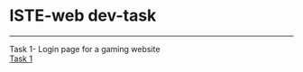 # ISTE-web dev-task
---
Task 1- Login page for a gaming website  
[Task 1](https://heisenberg-ayush.github.io/ISTE-task/)
